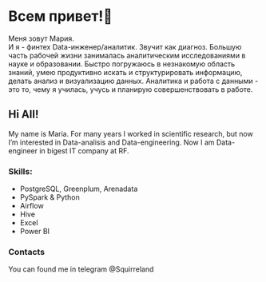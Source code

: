 # Всем привет!👋 
Меня зовут Мария.  
И я - финтех Data-инженер/аналитик. Звучит как диагноз. Большую часть рабочей жизни занималась аналитическим исследованиями в науке и образовании. Быстро погружаюсь в незнакомую область знаний, умею продуктивно искать и структурировать информацию, делать анализ и визуализацию данных. Аналитика и работа с данными - это то, чему я училась, учусь и планирую совершенствовать в работе. 


## Hi All! 
My name is Maria. For many years I worked in scientific research, but now I’m interested in Data-analisis and Data-engineering. Now I am Data-engineer in bigest IT company at RF.

### Skills: 
- PostgreSQL, Greenplum, Arenadata
- PySpark & Python
- Airflow
- Hive
- Excel
- Power BI

  
### Contacts
You can found me in telegram @Squirreland


<!---
Squirreland/Squirreland is a ✨ special ✨ repository because its `README.md` (this file) appears on your GitHub profile.
You can click the Preview link to take a look at your changes.
--->

